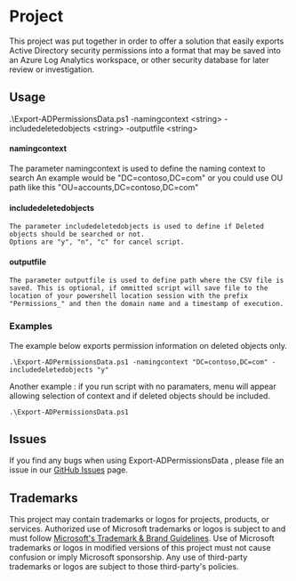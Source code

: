 # Project
This project was put together in order to offer a solution that easily exports Active Directory 
security permissions into a format that may be saved into an Azure Log Analytics workspace, 
or other security database for later review or investigation.

## Usage

.\Export-ADPermissionsData.ps1 -namingcontext \<string\> -includedeletedobjects \<string\> -outputfile \<string\>

#### namingcontext
    
The parameter namingcontext is used to define the naming context to search
An example would be "DC=contoso,DC=com" or you could use OU path like this "OU=accounts,DC=contoso,DC=com"

#### includedeletedobjects
    
    The parameter includedeletedobjects is used to define if Deleted objects should be searched or not.
    Options are "y", "n", "c" for cancel script.

 #### outputfile
    
    The parameter outputfile is used to define path where the CSV file is saved. This is optional, if ommitted script will save file to the location of your powershell location session with the prefix "Permissions_" and then the domain name and a timestamp of execution.

  
### Examples  
The example below exports permission information on deleted objects only.
    
    .\Export-ADPermissionsData.ps1 -namingcontext "DC=contoso,DC=com" -includedeletedobjects "y"

Another example : if you run script with no paramaters, menu will appear allowing selection of context and if deleted objects should be included.
    
    .\Export-ADPermissionsData.ps1
  
## Issues 
If you find any bugs when using Export-ADPermissionsData , please file an issue in our [GitHub Issues](https://github.com/Azure/msft-ADPermissionAuditInAzure/issues) page.

## Trademarks

This project may contain trademarks or logos for projects, products, or services. Authorized use of Microsoft 
trademarks or logos is subject to and must follow 
[Microsoft's Trademark & Brand Guidelines](https://www.microsoft.com/en-us/legal/intellectualproperty/trademarks/usage/general).
Use of Microsoft trademarks or logos in modified versions of this project must not cause confusion or imply Microsoft sponsorship.
Any use of third-party trademarks or logos are subject to those third-party's policies.
